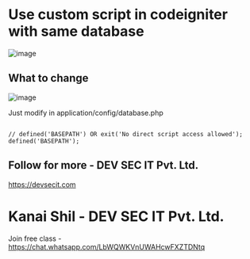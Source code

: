 # Use custom script in codeigniter with same database
![image](https://user-images.githubusercontent.com/70555095/172109146-fb0c0af4-79f7-444f-93f2-d65155657c9b.png)

## What to change 
![image](https://user-images.githubusercontent.com/70555095/172109188-401a8029-5f62-4c25-a26e-59a536aa3964.png)

Just modify in application/config/database.php

<code>
// defined('BASEPATH') OR exit('No direct script access allowed');
defined('BASEPATH');  
</code>

## Follow for more - DEV SEC IT Pvt. Ltd. 
https://devsecit.com 

# Kanai Shil - DEV SEC IT Pvt. Ltd.
Join free class - https://chat.whatsapp.com/LbWQWKVnUWAHcwFXZTDNtq 
